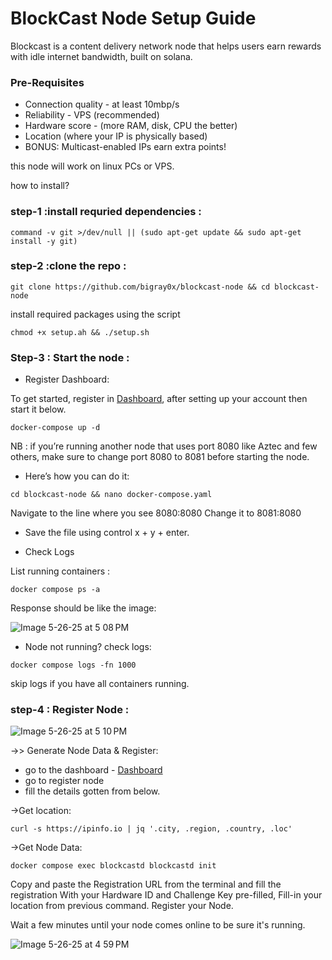 # BlockCast Node Setup Guide

Blockcast is a content delivery network node that helps users earn rewards with idle internet bandwidth, built on solana.

### Pre-Requisites 

- Connection quality - at least 10mbp/s
- Reliability - VPS (recommended)
- Hardware score - (more RAM, disk, CPU the better)
- Location (where your IP is physically based)
- BONUS: Multicast-enabled IPs earn extra points!

this node will work on linux PCs or VPS.

how to install?  

### step-1 :install requried dependencies :

```
command -v git >/dev/null || (sudo apt-get update && sudo apt-get install -y git)
```

### step-2 :clone the repo :

```
git clone https://github.com/bigray0x/blockcast-node && cd blockcast-node 
```

install required packages using the script   

```
chmod +x setup.ah && ./setup.sh
```

### Step-3 : Start the node :

- Register Dashboard:

To get started, register in [Dashboard](https://app.blockcast.network?referral-code=Kk51D4), after setting up your account then start it below. 

``` 
docker-compose up -d
```

NB : if you’re running another node that uses port 8080 like Aztec and few others, make sure to change port 8080 to 8081 before starting the node.

- Here’s how you can do it:

``` 
cd blockcast-node && nano docker-compose.yaml
```

Navigate to the line where you see 8080:8080
Change it to 8081:8080

- Save the file using control x + y + enter.

- Check Logs

List running containers :

```
docker compose ps -a
```

Response should be like the image:

![Image 5-26-25 at 5 08 PM](https://github.com/user-attachments/assets/aed01b07-0a8d-45f5-8e39-a9d1855b16f4)


- Node not running? check logs: 

```
docker compose logs -fn 1000
```
skip logs if you have all containers running.

### step-4 : Register Node :

![Image 5-26-25 at 5 10 PM](https://github.com/user-attachments/assets/72b76df6-9d56-4195-80f9-0a4b6432cc46)

->> Generate Node Data & Register:

- go to the dashboard - [Dashboard](https://app.blockcast.network?referral-code=Kk51D4)
- go to register node 
- fill the details gotten from below.

->Get location:

``` 
curl -s https://ipinfo.io | jq '.city, .region, .country, .loc'
```
->Get Node Data:

```
docker compose exec blockcastd blockcastd init
```

Copy and paste the Registration URL from the terminal and fill the registration With your Hardware ID and Challenge Key pre-filled, Fill-in your location from previous command.
Register your Node.


Wait a few minutes until your node comes online to be sure it's running.

![Image 5-26-25 at 4 59 PM](https://github.com/user-attachments/assets/c6c93baf-a3b5-491b-8f52-38dd2034c4b8)

